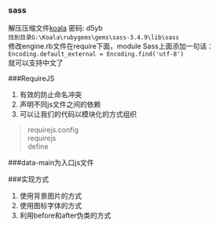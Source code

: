 ### sass

解压压缩文件[koala](https://pan.baidu.com/s/1jI3xWIa) 密码: d5yb    
`找到目录G:\Koala\rubygems\gems\sass-3.4.9\lib\sass`  
修改engine.rb文件在require下面，module Sass上面添加一句话：     
`Encoding.default_external = Encoding.find('utf-8')`   
就可以支持中文了

###RequireJS

 1. 有效的防止命名冲突
 2. 声明不同js文件之间的依赖
 3. 可以让我们的代码以模块化的方式组织

> requirejs.config     
> requirejs     
> define

###data-main为入口js文件

###实现方式

1. 使用背景图片的方式
2. 使用图标字体的方式
3. 利用before和after伪类的方式


